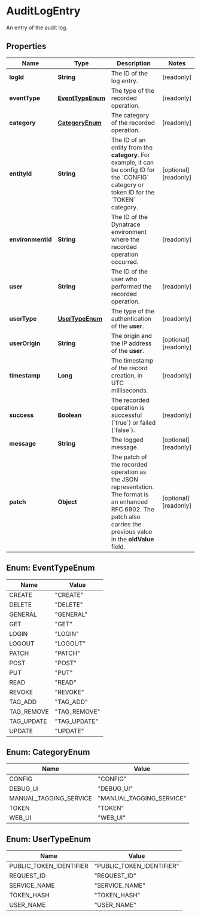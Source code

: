 

# AuditLogEntry

An entry of the audit log.

## Properties

| Name | Type | Description | Notes |
|------------ | ------------- | ------------- | -------------|
|**logId** | **String** | The ID of the log entry. |  [readonly] |
|**eventType** | [**EventTypeEnum**](#EventTypeEnum) | The type of the recorded operation. |  [readonly] |
|**category** | [**CategoryEnum**](#CategoryEnum) | The category of the recorded operation. |  [readonly] |
|**entityId** | **String** | The ID of an entity from the **category**.   For example, it can be config ID for the &#x60;CONFIG&#x60; category or token ID for the &#x60;TOKEN&#x60; category. |  [optional] [readonly] |
|**environmentId** | **String** | The ID of the Dynatrace environment where the recorded operation occurred. |  [readonly] |
|**user** | **String** | The ID of the user who performed the recorded operation. |  [readonly] |
|**userType** | [**UserTypeEnum**](#UserTypeEnum) | The type of the authentication of the **user**. |  [readonly] |
|**userOrigin** | **String** | The origin and the IP address of the **user**. |  [optional] [readonly] |
|**timestamp** | **Long** | The timestamp of the record creation, in UTC milliseconds. |  [readonly] |
|**success** | **Boolean** | The recorded operation is successful (&#x60;true&#x60;) or failed (&#x60;false&#x60;). |  [readonly] |
|**message** | **String** | The logged message. |  [optional] [readonly] |
|**patch** | **Object** | The patch of the recorded operation as the JSON representation.   The format is an enhanced RFC 6902. The patch also carries the previous value in the **oldValue** field. |  [optional] [readonly] |



## Enum: EventTypeEnum

| Name | Value |
|---- | -----|
| CREATE | &quot;CREATE&quot; |
| DELETE | &quot;DELETE&quot; |
| GENERAL | &quot;GENERAL&quot; |
| GET | &quot;GET&quot; |
| LOGIN | &quot;LOGIN&quot; |
| LOGOUT | &quot;LOGOUT&quot; |
| PATCH | &quot;PATCH&quot; |
| POST | &quot;POST&quot; |
| PUT | &quot;PUT&quot; |
| READ | &quot;READ&quot; |
| REVOKE | &quot;REVOKE&quot; |
| TAG_ADD | &quot;TAG_ADD&quot; |
| TAG_REMOVE | &quot;TAG_REMOVE&quot; |
| TAG_UPDATE | &quot;TAG_UPDATE&quot; |
| UPDATE | &quot;UPDATE&quot; |



## Enum: CategoryEnum

| Name | Value |
|---- | -----|
| CONFIG | &quot;CONFIG&quot; |
| DEBUG_UI | &quot;DEBUG_UI&quot; |
| MANUAL_TAGGING_SERVICE | &quot;MANUAL_TAGGING_SERVICE&quot; |
| TOKEN | &quot;TOKEN&quot; |
| WEB_UI | &quot;WEB_UI&quot; |



## Enum: UserTypeEnum

| Name | Value |
|---- | -----|
| PUBLIC_TOKEN_IDENTIFIER | &quot;PUBLIC_TOKEN_IDENTIFIER&quot; |
| REQUEST_ID | &quot;REQUEST_ID&quot; |
| SERVICE_NAME | &quot;SERVICE_NAME&quot; |
| TOKEN_HASH | &quot;TOKEN_HASH&quot; |
| USER_NAME | &quot;USER_NAME&quot; |



